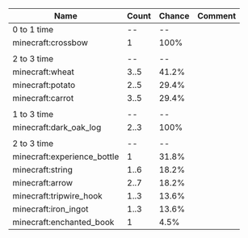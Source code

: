 | Name                        | Count | Chance | Comment |
| --------------------------- | ----- | ------ | ------- |
| 0 to 1 time                 |    -- |     -- |         |
| minecraft:crossbow          |     1 |   100% |         |
|                             |       |        |         |
| 2 to 3 time                 |    -- |     -- |         |
| minecraft:wheat             |  3..5 |  41.2% |         |
| minecraft:potato            |  2..5 |  29.4% |         |
| minecraft:carrot            |  3..5 |  29.4% |         |
|                             |       |        |         |
| 1 to 3 time                 |    -- |     -- |         |
| minecraft:dark_oak_log      |  2..3 |   100% |         |
|                             |       |        |         |
| 2 to 3 time                 |    -- |     -- |         |
| minecraft:experience_bottle |     1 |  31.8% |         |
| minecraft:string            |  1..6 |  18.2% |         |
| minecraft:arrow             |  2..7 |  18.2% |         |
| minecraft:tripwire_hook     |  1..3 |  13.6% |         |
| minecraft:iron_ingot        |  1..3 |  13.6% |         |
| minecraft:enchanted_book    |     1 |   4.5% |         |